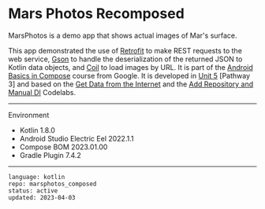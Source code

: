 # Mars Photos Recomposed

MarsPhotos is a demo app that shows actual images of Mar's surface.

This app demonstrated the use of [Retrofit] to make REST requests to the web service, [Gson] to handle the deserialization of the returned JSON to Kotlin data objects, and [Coil] to load images by URL. It is part of the [Android Basics in Compose] course from Google. It is developed in [Unit 5] [Pathway 3] and based on the [Get Data from the Internet] and the [Add Repository and Manual DI] Codelabs. 

[Retrofit]: https://square.github.io/retrofit/
[Gson]: https://github.com/google/gson
[Coil]: https://coil-kt.github.io/coil/
[Android Basics in Compose]: https://developer.android.com/courses/android-basics-compose/course
[Unit 5]: https://developer.android.com/courses/android-basics-compose/unit-5
[Pathway 1]: https://developer.android.com/courses/pathways/android-basics-compose-unit-5-pathway-1
[Get Data from the Internet]: https://developer.android.com/codelabs/basic-android-kotlin-compose-getting-data-internet
[Add Repository and Manual DI]: https://developer.android.com/codelabs/basic-android-kotlin-compose-add-repository

---

Environment

- Kotlin 1.8.0
- Android Studio Electric Eel 2022.1.1
- Compose BOM 2023.01.00
- Gradle Plugin 7.4.2

---

```
language: kotlin
repo: marsphotos_composed
status: active
updated: 2023-04-03
```
